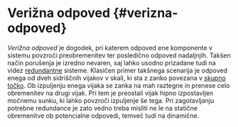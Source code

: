 # Verižna odpoved {#verizna-odpoved}

*Verižna odpoved* je dogodek, pri katerem odpoved ene komponente v
sistemu povzroči preobremenitev ter posledično odpoved nadaljnjih.
Takšen način porušenja je izredno nevaren, saj lahko usodno prizadane
tudi na videz [redundantne](/redundanca) sisteme. Klasičen
primer takšnega scenarija je odpoved enega od dveh sidriščnih vijakov v
skali, ki sta z zanko povezana v [skupno
točko](/skupna-tocka). Ob izpuljenju enega vijaka se zanka na
mah raztegne in prenese celo obremenitev na drugi vijak. Pri tem je
preostali vijak hipno izpostavljen močnemu sunku, ki lahko povzroči
izpuljenje še tega. Pri zagotavljanju potrebne redundance je zato vedno
treba misliti ne le na statične obremenitve ob potencialne odpovedi,
temveč tudi na dinamične.
